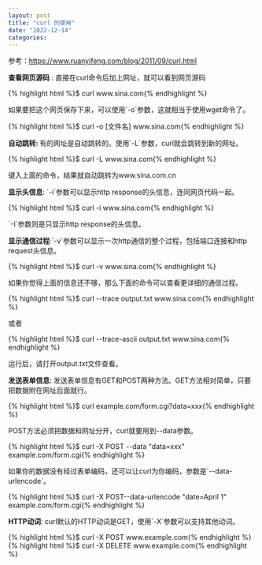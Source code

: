 ```yaml
---
layout: post
title: "curl 的使用"
date: "2022-12-14"
categories: 
---
```

<p>参考：<a href="https://www.ruanyifeng.com/blog/2011/09/curl.html">https://www.ruanyifeng.com/blog/2011/09/curl.html</a></p>
<p><strong>查看网页源码</strong> : 直接在curl命令后加上网址，就可以看到网页源码</p>
{% highlight html %}$ curl www.sina.com{% endhighlight %}
<p>如果要把这个网页保存下来，可以使用`-o`参数，这就相当于使用wget命令了。</p>
{% highlight html %}$ curl -o [文件名] www.sina.com{% endhighlight %}
<p><strong>自动跳转: </strong>有的网址是自动跳转的。使用`-L`参数，curl就会跳转到新的网址。</p>
{% highlight html %}$ curl -L www.sina.com{% endhighlight %}
<p>键入上面的命令，结果就自动跳转为www.sina.com.cn</p>
<p><strong>显示头信息</strong>: `-i`参数可以显示http response的头信息，连同网页代码一起。</p>
{% highlight html %}$ curl -i www.sina.com{% endhighlight %}
<p>`-I`参数则是只显示http response的头信息。</p>
<p><strong>显示通信过程</strong>:`-v`参数可以显示一次http通信的整个过程，包括端口连接和http request头信息。</p>
{% highlight html %}$ curl -v www.sina.com{% endhighlight %}
<p>如果你觉得上面的信息还不够，那么下面的命令可以查看更详细的通信过程。</p>
{% highlight html %}$ curl --trace output.txt www.sina.com{% endhighlight %}
<p>或者</p>
{% highlight html %}$ curl --trace-ascii output.txt www.sina.com{% endhighlight %}
<p>运行后，请打开output.txt文件查看。</p>
<p><strong>发送表单信息: </strong>发送表单信息有GET和POST两种方法。GET方法相对简单，只要把数据附在网址后面就行。</p>
{% highlight html %}$ curl example.com/form.cgi?data=xxx{% endhighlight %}
<p>POST方法必须把数据和网址分开，curl就要用到--data参数。</p>
{% highlight html %}$ curl -X POST --data &quot;data=xxx&quot; example.com/form.cgi{% endhighlight %}
<p>如果你的数据没有经过表单编码，还可以让curl为你编码，参数是`--data-urlencode`。</p>
{% highlight html %}$ curl -X POST--data-urlencode &quot;date=April 1&quot; example.com/form.cgi{% endhighlight %}
<p><strong>HTTP动词</strong>: curl默认的HTTP动词是GET，使用`-X`参数可以支持其他动词。</p>
{% highlight html %}$ curl -X POST www.example.com{% endhighlight %}
{% highlight html %}$ curl -X DELETE www.example.com{% endhighlight %}
<p>&nbsp;</p>
<p>&nbsp;</p>
